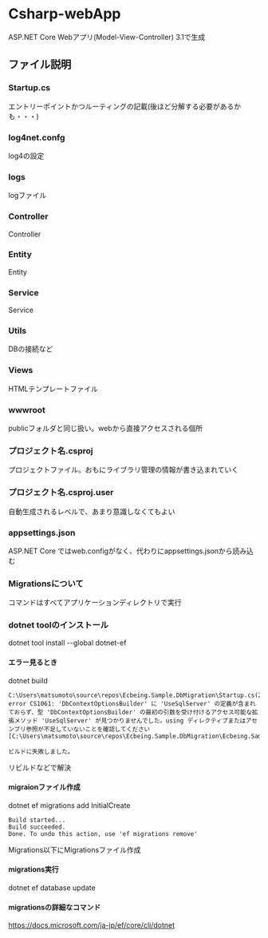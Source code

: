 # Csharp-webApp


ASP.NET Core Webアプリ(Model-View-Controller)
3.1で生成

## ファイル説明
### Startup.cs
エントリーポイントかつルーティングの記載(後ほど分解する必要があるかも・・・)

### log4net.confg
log4の設定

### logs
logファイル

### Controller
Controller

### Entity
Entity

### Service
Service

### Utils
DBの接続など

### Views
HTMLテンプレートファイル

### wwwroot
publicフォルダと同じ扱い。webから直接アクセスされる個所

### プロジェクト名.csproj
プロジェクトファイル。おもにライブラリ管理の情報が書き込まれていく

### プロジェクト名.csproj.user
自動生成されるレベルで、あまり意識しなくてもよい


### appsettings.json
ASP.NET Core ではweb.configがなく、代わりにappsettings.jsonから読み込む

### Migrationsについて
コマンドはすべてアプリケーションディレクトリで実行

### dotnet toolのインストール
dotnet tool install --global dotnet-ef

#### エラー見るとき
dotnet build

```
C:\Users\matsumoto\source\repos\Ecbeing.Sample.DbMigration\Startup.cs(23,25): error CS1061: 'DbContextOptionsBuilder' に 'UseSqlServer' の定義が含まれておらず、型 'DbContextOptionsBuilder' の最初の引数を受け付けるアクセス可能な拡張メソッド 'UseSqlServer' が見つかりませんでした。using ディレクティブまたはアセンブリ参照が不足していないことを確認してください [C:\Users\matsumoto\source\repos\Ecbeing.Sample.DbMigration\Ecbeing.Sample.DbMigration.csproj]

ビルドに失敗しました。
```
リビルドなどで解決

#### migraionファイル作成
dotnet ef migrations add InitialCreate
```
Build started...
Build succeeded.
Done. To undo this action, use 'ef migrations remove'
```
Migrations以下にMigrationsファイル作成

#### migrations実行

dotnet ef database update

#### migrationsの詳細なコマンド
https://docs.microsoft.com/ja-jp/ef/core/cli/dotnet
